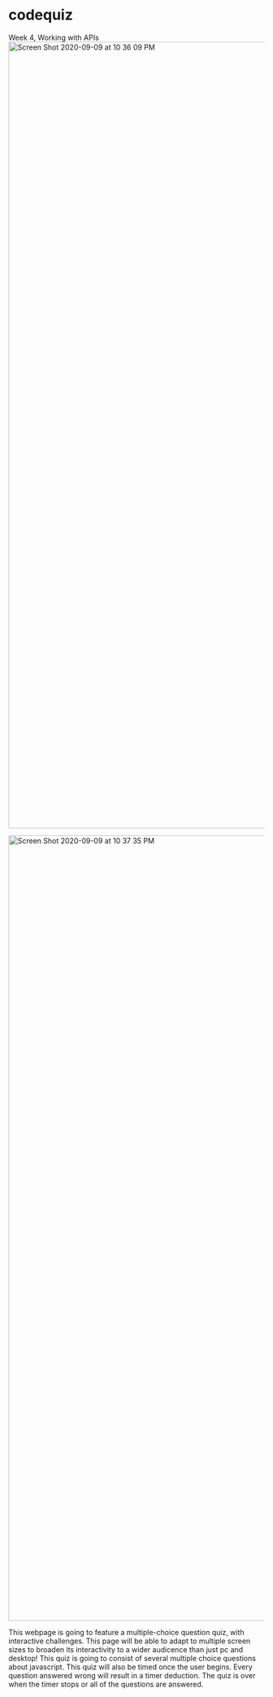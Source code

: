 # codequiz
Week 4, Working with APIs
<img width="1546" alt="Screen Shot 2020-09-09 at 10 36 09 PM" src="https://user-images.githubusercontent.com/62733242/92685719-3050e400-f2ed-11ea-8044-e8b29d7f7052.png">

<img width="1544" alt="Screen Shot 2020-09-09 at 10 37 35 PM" src="https://user-images.githubusercontent.com/62733242/92685728-334bd480-f2ed-11ea-9676-062af4edff0e.png">


This webpage is going to feature a multiple-choice question quiz, with interactive
challenges. This page will be able to adapt to multiple screen sizes to broaden its
interactivity to a wider audicence than just pc and desktop! This quiz is going to
consist of several multiple choice questions about javascript. This quiz will also
be timed once the user begins. Every question answered wrong will result in a timer
deduction. The quiz is over when the timer stops or all of the questions are answered.
